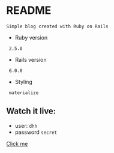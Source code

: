 # README

`Simple blog created with Ruby on Rails`



* Ruby version

` 2.5.0`

* Rails version

` 6.0.0`

* Styling

` materialize`

## Watch it live: 

- user: `dhh`
- password `secret`

[Click me](https://blogkierepkae.herokuapp.com)





